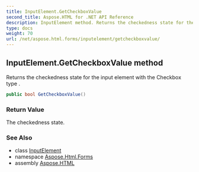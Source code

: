 ```yaml
---
title: InputElement.GetCheckboxValue
second_title: Aspose.HTML for .NET API Reference
description: InputElement method. Returns the checkedness state for the input element with the Checkbox type 
type: docs
weight: 70
url: /net/aspose.html.forms/inputelement/getcheckboxvalue/
---
```

## InputElement.GetCheckboxValue method

Returns the checkedness state for the input element with the Checkbox type .

```csharp
public bool GetCheckboxValue()
```

### Return Value

The checkedness state.

### See Also

* class [InputElement](../)
* namespace [Aspose.Html.Forms](../../../aspose.html.forms/)
* assembly [Aspose.HTML](../../../)
